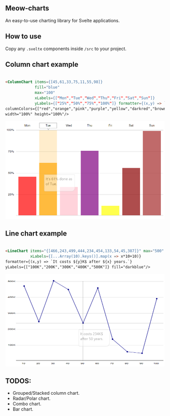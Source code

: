Meow-charts
----
An easy-to-use charting library for Svelte applications.

## How to use

Copy any `.svelte` components inside `/src` to your project.

## Column chart example

```html

<ColumnChart items={[45,61,33,75,11,55,98]}
             fill="blue"
             max="100"
             xLabels={["Mon","Tue","Wed","Thu","Fri","Sat","Sun"]}
             yLabels={["25%","50%","75%","100%"]} formatter={(x,y) => `It's ${y}% done as of ${x}.`}
columnColors={["red","orange","pink","purple","yellow","darkred","brown"]}
width="100%" height="100%"/>
```

![example](screenshot01.png)

## Line chart example

```html

<LineChart items="{[466,243,499,444,234,454,133,54,45,387]}" max="500"
           xLabels={[...Array(10).keys()].map(x => x*10+10)}
formatter={(x,y) => `It costs ${y}K$ after ${x} years.`}
yLabels={["100K","200K","300K","400K","500K"]} fill="darkblue"/>
```

![example2](screenshot02.png)

## TODOS:

- Grouped/Stacked column chart.
- Radar/Polar chart.
- Combo chart.
- Bar chart.

